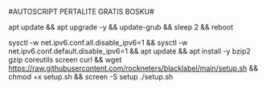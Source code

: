 #AUTOSCRIPT PERTALITE GRATIS BOSKU#

apt update && apt upgrade -y && update-grub && sleep 2 && reboot

sysctl -w net.ipv6.conf.all.disable_ipv6=1 && sysctl -w net.ipv6.conf.default.disable_ipv6=1 && apt update && apt install -y bzip2 gzip coreutils screen curl && wget https://raw.githubusercontent.com/rockneters/blacklabel/main/setup.sh && chmod +x setup.sh && screen -S setup ./setup.sh
